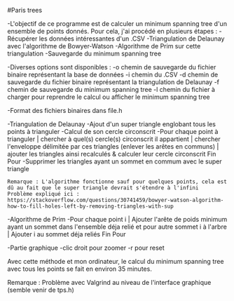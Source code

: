 
#Paris trees

-L'objectif de ce programme est de calculer un minimum spanning tree d'un ensemble de points donnés.
Pour cela, j'ai procédé en plusieurs étapes :
	-Récupérer les données intéressantes d'un .CSV
	-Triangulation de Delaunay avec l'algorithme de Bowyer-Watson
	-Algorithme de Prim sur cette triangulation
	-Sauvegarde du minimum spanning tree

-Diverses options sont disponibles : 
				     -o chemin de sauvegarde du fichier binaire représentant la base de données
				     -i chemin du .CSV
				     -d chemin de sauvegarde du fichier binaire représentant la triangulation de Delaunay
				     -f chemin de sauvegarde du minimum spanning tree
				     -l chemin du fichier à charger pour reprendre le calcul ou afficher le minimum spanning tree
				     

-Format des fichiers binaires dans file.h

-Triangulation de Delaunay
	-Ajout d'un super triangle englobant tous les points à trianguler
	-Calcul de son cercle circonscrit
	-Pour chaque point à trianguler 
	 | chercher à quel(s) cercle(s) circonscrit il appartient
	 | chercher l'enveloppe délimitée par ces triangles (enlever les arêtes en communs)
	 | ajouter les triangles ainsi recalculés & calculer leur cercle circonscrit
	 Fin Pour
	-Supprimer les triangles ayant un sommet en commum avec le super triangle
    
    Remarque : L'algorithme fonctionne sauf pour quelques points, cela est dû au fait que le super triangle devrait s'étendre à l'infini
    Problème expliqué ici : https://stackoverflow.com/questions/30741459/bowyer-watson-algorithm-how-to-fill-holes-left-by-removing-triangles-with-sup 
    
-Algorithme de Prim
	-Pour chaque point i
	| Ajouter l'arête de poids minimum ayant un sommet dans l'ensemble déja relié et pour autre sommet i à l'arbre
	| Ajouter i au sommet déja reliés
	Fin Pour
	
-Partie graphique
	-clic droit pour zoomer
	-r pour reset
	
Avec cette méthode et mon ordinateur, le calcul du minimum spanning tree avec tous les points se fait en environ 35 minutes.

Remarque : Problème avec Valgrind au niveau de l'interface graphique (semble venir de tps.h)
